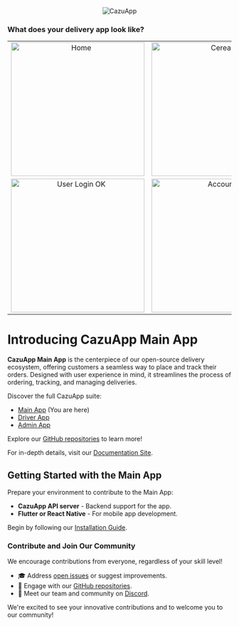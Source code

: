 <p align="center">
  <img src="https://www.cazuapp.dev/assets/images/logo.png" alt="CazuApp">
</p>


### What does your delivery app look like?

<table>
  <tr>
    <td align="center">
      <img src="https://www.cazuapp.dev/assets/images/all/home.png" width="300" alt="Home">
    </td>
    <td align="center">
      <img src="https://www.cazuapp.dev/assets/images/all/cereal_3.png" width="300" alt="Cereal">
    </td>
  </tr>
  <tr>
    <td align="center">
      <img src="https://www.cazuapp.dev/assets/images/all/user_login_ok.png" width="300" alt="User Login OK">
    </td>
    <td align="center">
      <img src="https://www.cazuapp.dev/assets/images/all/account.png" width="300" alt="Account">
    </td>
  </tr>
</table>

# Introducing CazuApp Main App

**CazuApp Main App** is the centerpiece of our open-source delivery ecosystem, offering customers a seamless way to place and track their orders. Designed with user experience in mind, it streamlines the process of ordering, tracking, and managing deliveries.

Discover the full CazuApp suite:
- [Main App](https://github.com/cazuapp/main-app) (You are here)
- [Driver App](https://github.com/cazuapp/driver-app)
- [Admin App](https://github.com/cazuapp/admin-app)

Explore our [GitHub repositories](https://github.com/cazuapp) to learn more!

For in-depth details, visit our [Documentation Site](https://docs.cazuapp.dev/).

## Getting Started with the Main App

Prepare your environment to contribute to the Main App:

- **CazuApp API server** - Backend support for the app.
- **Flutter or React Native** - For mobile app development.

Begin by following our [Installation Guide](https://docs.cazuapp.dev/api/core_apps/main/install).

### Contribute and Join Our Community

We encourage contributions from everyone, regardless of your skill level!

- 🎓 Address [open issues](https://github.com/cazuapp/main-app/issues) or suggest improvements.
- 🌵 Engage with our [GitHub repositories](https://github.com/cazuapp).
- 💬 Meet our team and community on [Discord](https://discord.cazuapp.dev).

We're excited to see your innovative contributions and to welcome you to our community!